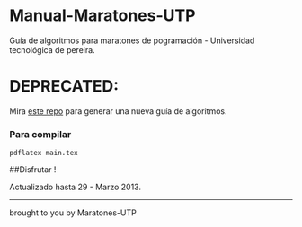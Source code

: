 Manual-Maratones-UTP
====================

Guía de algoritmos para maratones de pogramación - Universidad tecnológica de pereira.


# DEPRECATED:

Mira [este repo](https://github.com/pin3da/Programming-contest/blob/master/README.md#team-notebook) para generar una nueva guía de algoritmos.

### Para compilar
	
	pdflatex main.tex


##Disfrutar !

Actualizado hasta 29 - Marzo 2013.

_______
brought to you by Maratones-UTP
